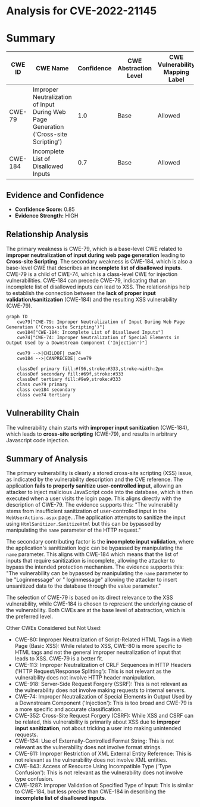 # Analysis for CVE-2022-21145

# Summary
| CWE ID | CWE Name | Confidence | CWE Abstraction Level | CWE Vulnerability Mapping Label | CWE-Vulnerability Mapping Notes |
|---|---|---|---|---|---|
| CWE-79 | Improper Neutralization of Input During Web Page Generation ('Cross-site Scripting') | 1.0 | Base | Allowed | Primary CWE |
| CWE-184 | Incomplete List of Disallowed Inputs | 0.7 | Base | Allowed | Secondary CWE |

## Evidence and Confidence

*   **Confidence Score:** 0.85
*   **Evidence Strength:** HIGH

## Relationship Analysis
The primary weakness is CWE-79, which is a base-level CWE related to **improper neutralization of input during web page generation** leading to **Cross-site Scripting**. The secondary weakness is CWE-184, which is also a base-level CWE that describes an **incomplete list of disallowed inputs**. CWE-79 is a child of CWE-74, which is a class-level CWE for injection vulnerabilities. CWE-184 can precede CWE-79, indicating that an incomplete list of disallowed inputs can lead to XSS. The relationships help to establish the connection between the **lack of proper input validation/sanitization** (CWE-184) and the resulting XSS vulnerability (CWE-79).

```mermaid
graph TD
    cwe79["CWE-79: Improper Neutralization of Input During Web Page Generation ('Cross-site Scripting')"]
    cwe184["CWE-184: Incomplete List of Disallowed Inputs"]
    cwe74["CWE-74: Improper Neutralization of Special Elements in Output Used by a Downstream Component ('Injection')"]
    
    cwe79 -->|CHILDOF| cwe74
    cwe184 -->|CANPRECEDE| cwe79
    
    classDef primary fill:#f96,stroke:#333,stroke-width:2px
    classDef secondary fill:#69f,stroke:#333
    classDef tertiary fill:#9e9,stroke:#333
    class cwe79 primary
    class cwe184 secondary
    class cwe74 tertiary
```

## Vulnerability Chain
The vulnerability chain starts with **improper input sanitization** (CWE-184), which leads to **cross-site scripting** (CWE-79), and results in arbitrary Javascript code injection.

## Summary of Analysis
The primary vulnerability is clearly a stored cross-site scripting (XSS) issue, as indicated by the vulnerability description and the CVE reference. The application **fails to properly sanitize user-controlled input**, allowing an attacker to inject malicious JavaScript code into the database, which is then executed when a user visits the login page. This aligns directly with the description of CWE-79. The evidence supports this: "The vulnerability stems from insufficient sanitization of user-controlled input in the `WebUserActions.aspx` page...The application attempts to sanitize the input using `HtmlSanitizer.SanitizeHtml` but this can be bypassed by manipulating the `name` parameter of the HTTP request."

The secondary contributing factor is the **incomplete input validation**, where the application's sanitization logic can be bypassed by manipulating the `name` parameter. This aligns with CWE-184 which means that the list of inputs that require sanitization is incomplete, allowing the attacker to bypass the intended protection mechanism. The evidence supports this: "The vulnerability can be bypassed by manipulating the `name` parameter to be "Loginmessage" or " loginmessage" allowing the attacker to insert unsanitized data to the database through the value parameter."

The selection of CWE-79 is based on its direct relevance to the XSS vulnerability, while CWE-184 is chosen to represent the underlying cause of the vulnerability. Both CWEs are at the base level of abstraction, which is the preferred level.

Other CWEs Considered but Not Used:
*   CWE-80: Improper Neutralization of Script-Related HTML Tags in a Web Page (Basic XSS): While related to XSS, CWE-80 is more specific to HTML tags and not the general improper neutralization of input that leads to XSS. CWE-79 is a better fit.
*   CWE-113: Improper Neutralization of CRLF Sequences in HTTP Headers ('HTTP Request/Response Splitting'): This is not relevant as the vulnerability does not involve HTTP header manipulation.
*   CWE-918: Server-Side Request Forgery (SSRF): This is not relevant as the vulnerability does not involve making requests to internal servers.
*   CWE-74: Improper Neutralization of Special Elements in Output Used by a Downstream Component ('Injection'): This is too broad and CWE-79 is a more specific and accurate classification.
*   CWE-352: Cross-Site Request Forgery (CSRF): While XSS and CSRF can be related, this vulnerability is primarily about XSS due to **improper input sanitization**, not about tricking a user into making unintended requests.
*   CWE-134: Use of Externally-Controlled Format String: This is not relevant as the vulnerability does not involve format strings.
*   CWE-611: Improper Restriction of XML External Entity Reference: This is not relevant as the vulnerability does not involve XML entities.
*   CWE-843: Access of Resource Using Incompatible Type ('Type Confusion'): This is not relevant as the vulnerability does not involve type confusion.
*   CWE-1287: Improper Validation of Specified Type of Input: This is similar to CWE-184, but less precise than CWE-184 in describing the **incomplete list of disallowed inputs**.